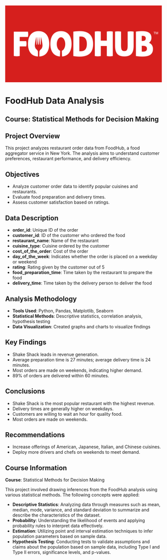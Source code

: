 ![0000](https://github.com/SenSoumalya/FoodHub-Data-Analysis/blob/main/food.png)
# FoodHub Data Analysis
## Course: Statistical Methods for Decision Making
## Project Overview
This project analyzes restaurant order data from FoodHub, a food aggregator service in New York. The analysis aims to understand customer preferences, restaurant performance, and delivery efficiency.

## Objectives
- Analyze customer order data to identify popular cuisines and restaurants.
- Evaluate food preparation and delivery times.
- Assess customer satisfaction based on ratings.

## Data Description
- **order_id**: Unique ID of the order
- **customer_id**: ID of the customer who ordered the food
- **restaurant_name**: Name of the restaurant
- **cuisine_type**: Cuisine ordered by the customer
- **cost_of_the_order**: Cost of the order
- **day_of_the_week**: Indicates whether the order is placed on a weekday or weekend
- **rating**: Rating given by the customer out of 5
- **food_preparation_time**: Time taken by the restaurant to prepare the food
- **delivery_time**: Time taken by the delivery person to deliver the food

## Analysis Methodology
- **Tools Used**: Python, Pandas, Matplotlib, Seaborn
- **Statistical Methods**: Descriptive statistics, correlation analysis, hypothesis testing
- **Data Visualization**: Created graphs and charts to visualize findings

## Key Findings
- Shake Shack leads in revenue generation.
- Average preparation time is 27 minutes; average delivery time is 24 minutes.
- Most orders are made on weekends, indicating higher demand.
- 89% of orders are delivered within 60 minutes.

## Conclusions
- Shake Shack is the most popular restaurant with the highest revenue.
- Delivery times are generally higher on weekdays.
- Customers are willing to wait an hour for quality food.
- Most orders are made on weekends.

## Recommendations
- Increase offerings of American, Japanese, Italian, and Chinese cuisines.
- Deploy more drivers and chefs on weekends to meet demand.

## Course Information
**Course**: Statistical Methods for Decision Making

This project involved drawing inferences from the FoodHub analysis using various statistical methods. The following concepts were applied:

- **Descriptive Statistics**: Analyzing data through measures such as mean, median, mode, variance, and standard deviation to summarize and describe the characteristics of the dataset.
- **Probability**: Understanding the likelihood of events and applying probability rules to interpret data effectively.
- **Estimation**: Utilizing point and interval estimation techniques to infer population parameters based on sample data.
- **Hypothesis Testing**: Conducting tests to validate assumptions and claims about the population based on sample data, including Type I and Type II errors, significance levels, and p-values.



